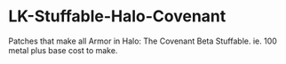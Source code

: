 # LK-Stuffable-Halo-Covenant
Patches that make all Armor in Halo: The Covenant Beta Stuffable. ie. 100 metal plus base cost to make.
